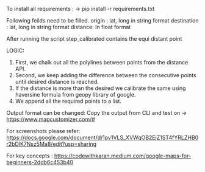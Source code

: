To install all requirements :
-> pip install -r requirements.txt


Following feilds need to be filled.
origin  : lat, long in string format
destination : lat, long in string format
distance: In float format


After running the script step_calibrated contains the equi distant point 


LOGIC:

1. First, we chalk out all the polylines between points from the distance API.
2. Second, we keep adding the difference between the consecutive points until desired distance is reached.
3. If the distance is more than the desired we calibrate the same using haversine formula from geopy library of google.
4. We append all the required points to a list.

Output format can be changed:
Copy the output from CLI and test on -> https://www.mapcustomizer.com/#

For screenshots please refer:
https://docs.google.com/document/d/1pv1VLS_XVWqOB2EjZ1ST4fYRLZHB0r2bDlK7Nsz5Ma8/edit?usp=sharing


For key concepts :
https://codewithkaran.medium.com/google-maps-for-beginners-2ddb6c453b40